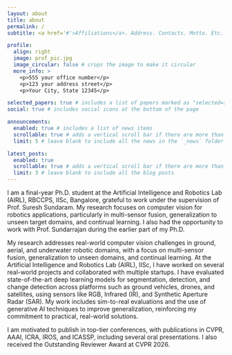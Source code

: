 ```yaml
---
layout: about
title: about
permalink: /
subtitle: <a href='#'>Affiliations</a>. Address. Contacts. Motto. Etc.

profile:
  align: right
  image: prof_pic.jpg
  image_circular: false # crops the image to make it circular
  more_info: >
    <p>555 your office number</p>
    <p>123 your address street</p>
    <p>Your City, State 12345</p>

selected_papers: true # includes a list of papers marked as "selected={true}"
social: true # includes social icons at the bottom of the page

announcements:
  enabled: true # includes a list of news items
  scrollable: true # adds a vertical scroll bar if there are more than 3 news items
  limit: 5 # leave blank to include all the news in the `_news` folder

latest_posts:
  enabled: true
  scrollable: true # adds a vertical scroll bar if there are more than 3 new posts items
  limit: 3 # leave blank to include all the blog posts
---
```

I am a final-year Ph.D. student at the Artificial Intelligence and Robotics Lab (AIRL), RBCCPS, IISc, Bangalore, grateful to work under the supervision of Prof. Suresh Sundaram. My research focuses on computer vision for robotics applications, particularly in multi-sensor fusion, generalization to unseen target domains, and continual learning. I also had the opportunity to work with Prof. Sundarrajan during the earlier part of my Ph.D.


My research addresses real-world computer vision challenges in ground, aerial, and underwater robotic domains, with a focus on multi-sensor fusion, generalization to unseen domains, and continual learning. At the Artificial Intelligence and Robotics Lab (AIRL), IISc, I have worked on several real-world projects and collaborated with multiple startups. I have evaluated state-of-the-art deep learning models for segmentation, detection, and change detection across platforms such as ground vehicles, drones, and satellites, using sensors like RGB, Infrared (IR), and Synthetic Aperture Radar (SAR). My work includes sim-to-real evaluations and the use of generative AI techniques to improve generalization, reinforcing my commitment to practical, real-world solutions.



 
I am motivated to publish in top-tier conferences, with publications in CVPR, AAAI, ICRA, IROS, and ICASSP, including several oral presentations. I also received the Outstanding Reviewer Award at CVPR 2026.



<!-- #Link to your social media connections, too. This theme is set up to use [Font Awesome icons](https://fontawesome.com/) and [Academicons](https://jpswalsh.github.io/academicons/), like the ones below. Add your Facebook, Twitter, LinkedIn, Google Scholar, or just disable all of them. -->

